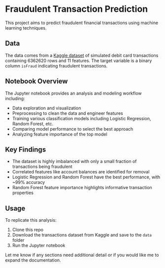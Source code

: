 
# Fraudulent Transaction Prediction

This project aims to predict fraudulent financial transactions using machine learning techniques.

## Data

The data comes from a [Kaggle dataset](https://www.kaggle.com/datasets/vardhansiramdasu/fraudulent-transactions-prediction) of simulated debit card transactions containing 6362620 rows and 11 features. The target variable is a binary column `isFraud` indicating fraudulent transactions.

## Notebook Overview

The Jupyter notebook provides an analysis and modeling workflow including:

- Data exploration and visualization 
- Preprocessing to clean the data and engineer features
- Training various classification models including Logistic Regression, Random Forest, etc.
- Comparing model performance to select the best approach
- Analyzing feature importance of the top model

## Key Findings

- The dataset is highly imbalanced with only a small fraction of transactions being fraudulent
- Correlated features like account balances are identified for removal
- Logistic Regression and Random Forest have the best performance, with ~99% accuracy
- Random Forest feature importance highlights informative transaction properties

## Usage

To replicate this analysis:

1. Clone this repo
2. Download the transactions dataset from Kaggle and save to the `data` folder
3. Run the Jupyter notebook

Let me know if any sections need additional detail or if you would like me to expand the documentation.
